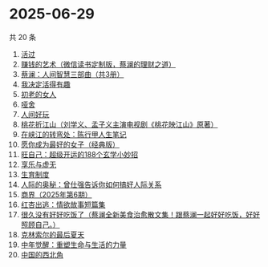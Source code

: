 # 2025-06-29

共 20 条

<!-- BEGIN WEREAD -->
<!-- 最后更新时间 2025-06-29 18:28:50 +0800 -->
1. [活过](https://weread.qq.com/web/bookDetail/6d832730813ab9f00g015126)
1. [赚钱的艺术（微信读书定制版，蔡澜的理财之道）](https://weread.qq.com/web/bookDetail/1fe32b60813ab9052g011c9e)
1. [蔡澜：人间智慧三部曲（共3册）](https://weread.qq.com/web/bookDetail/742320d0813ab8ff9g01995b)
1. [我决定活得有趣](https://weread.qq.com/web/bookDetail/4b0327105dd6dc4b003bbc5)
1. [初老的女人](https://weread.qq.com/web/bookDetail/31832ad0813aba13eg01342b)
1. [哑舍](https://weread.qq.com/web/bookDetail/659321d075f86bc6g0167ed)
1. [人间好玩](https://weread.qq.com/web/bookDetail/b8e32f90722fc839b8ec124)
1. [桃花折江山（刘学义、孟子义主演电视剧《桃花映江山》原著）](https://weread.qq.com/web/bookDetail/cd3326d0717c3e36cd3a199)
1. [在峡江的转弯处：陈行甲人生笔记](https://weread.qq.com/web/bookDetail/bca326a0813ab8f5ag016fc1)
1. [愿你成为最好的女子（经典版）](https://weread.qq.com/web/bookDetail/f6c32ab07200b281f6c725a)
1. [旺自己：超级开运的188个玄学小妙招](https://weread.qq.com/web/bookDetail/edb321d0813aba0efg01605a)
1. [享乐与虚无](https://weread.qq.com/web/bookDetail/43a32aa0813aba117g0130e2)
1. [生育制度](https://weread.qq.com/web/bookDetail/f9132af07165a293f91a6ec)
1. [人际的奥秘：曾仕强告诉你如何搞好人际关系](https://weread.qq.com/web/bookDetail/006329805b3739006f917d1)
1. [商界（2025年第6期）](https://weread.qq.com/web/bookDetail/0f632ea0813aba107g01161d)
1. [红杏出逃：情欲故事短篇集](https://weread.qq.com/web/bookDetail/5f9323c0813ab9faeg01613e)
1. [很久没有好好吃饭了（蔡澜全新美食治愈散文集！跟蔡澜一起好好吃饭，好好照顾自己。）](https://weread.qq.com/web/bookDetail/741329d0813ab9aacg0102d2)
1. [克林索尔的最后夏天](https://weread.qq.com/web/bookDetail/2eb32580813aba09dg01940c)
1. [中年觉醒：重塑生命与生活的力量](https://weread.qq.com/web/bookDetail/a8e32b20813aba09eg016d64)
1. [中国的西北角](https://weread.qq.com/web/bookDetail/c3a32400813ab9a18g01031b)
<!-- END WEREAD -->